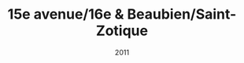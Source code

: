 ---
title: 15e avenue/16e & Beaubien/Saint-Zotique
date: '2011'
type: ruelle_verte
district: 'Rosemont'
position: { lng: -73.58558767529009, lat: 45.55870555930403 }
---